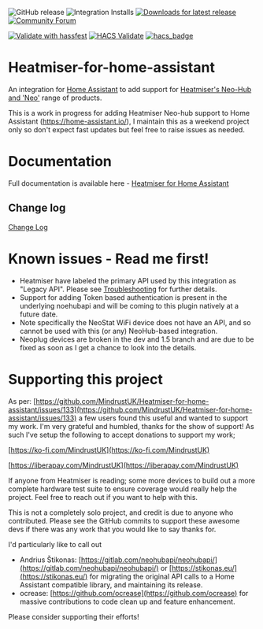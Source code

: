 <!-- SPDX-License-Identifier: Apache-2.0 OR GPL-2.0-only
-->

![GitHub release](https://img.shields.io/github/v/release/MindrustUK/Heatmiser-for-home-assistant) ![Integration Installs](https://img.shields.io/badge/dynamic/json?color=41BDF5&logo=home-assistant&label=integration%20usage&suffix=%20installs&cacheSeconds=15600&url=https://analytics.home-assistant.io/custom_integrations.json&query=$.heatmiserneo.total) [![Downloads for latest release](https://img.shields.io/github/downloads/MindrustUK/Heatmiser-for-home-assistant/latest/total.svg)](https://github.com/MindrustUK/Heatmiser-for-home-assistant/releases/latest) [![Community Forum](https://img.shields.io/badge/community-forum-brightgreen.svg)](https://community.home-assistant.io/t/heatmiser-neo-hub-support-ugly-and-work-in-progress)

[![Validate with hassfest](https://github.com/MindrustUK/Heatmiser-for-home-assistant/actions/workflows/validate-hassfest.yaml/badge.svg)](https://github.com/MindrustUK/Heatmiser-for-home-assistant/actions/workflows/validate-hassfest.yaml) [![HACS Validate](https://github.com/MindrustUK/Heatmiser-for-home-assistant/actions/workflows/validate-hacs.yaml/badge.svg)](https://github.com/MindrustUK/Heatmiser-for-home-assistant/actions/workflows/validate-hacs.yaml) [![hacs_badge](https://img.shields.io/badge/HACS-Default-41BDF5.svg)](https://www.hacs.xyz/)

# Heatmiser-for-home-assistant

An integration for [Home Assistant](https://www.home-assistant.io/) to add support for [Heatmiser's Neo-Hub and 'Neo'](https://www.heatmiser.com/en/heatmiser-neo-overview/) range of products.

This is a work in progress for adding Heatmiser Neo-hub support to Home Assistant (https://home-assistant.io/), I maintain this as a weekend project only so don't expect fast updates but feel free to raise issues as needed.

# Documentation

Full documentation is available here - [Heatmiser for Home Assistant](https://mindrustuk.github.io/Heatmiser-for-home-assistant/)

## Change log

[Change Log](https://github.com/MindrustUK/Heatmiser-for-home-assistant/blob/dev/docs/changelog.md)

# Known issues - Read me first!

- Heatmiser have labeled the primary API used by this integration as "Legacy API". Please see [Troubleshooting](#troubleshooting) for further details.
- Support for adding Token based authentication is present in the underlying noehubapi and will be coming to this plugin natively at a future date.
- Note specifically the NeoStat WiFi device does not have an API, and so cannot be used with this (or any) NeoHub-based integration.
- Neoplug devices are broken in the dev and 1.5 branch and are due to be fixed as soon as I get a chance to look into the details.

# Supporting this project

As per: [https://github.com/MindrustUK/Heatmiser-for-home-assistant/issues/133](https://github.com/MindrustUK/Heatmiser-for-home-assistant/issues/133) a few users found this useful and
wanted to support my work. I'm very grateful and humbled, thanks for the show of support! As such I've setup the
following to accept donations to support my work;

[https://ko-fi.com/MindrustUK](https://ko-fi.com/MindrustUK)

[https://liberapay.com/MindrustUK](https://liberapay.com/MindrustUK)

If anyone from Heatmiser is reading; some more devices to build out a more complete hardware test suite to ensure
coverage would really help the project. Feel free to reach out if you want to help with this.

This is not a completely solo project, and credit is due to anyone who contributed. Please see the GitHub commits
to support these awesome devs if there was any work that you would like to say thanks for.

I'd particularly like to call out

- Andrius Štikonas: [https://gitlab.com/neohubapi/neohubapi/](https://gitlab.com/neohubapi/neohubapi/) or [https://stikonas.eu/](https://stikonas.eu/) for migrating the
  original API calls to a Home Assistant compatible library, and maintaining its release.
- ocrease: [https://github.com/ocrease](https://github.com/ocrease) for massive contributions to code clean up and
  feature enhancement.

Please consider supporting their efforts!

